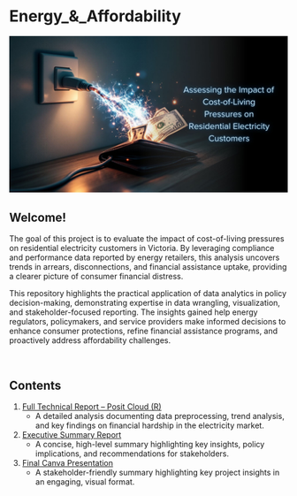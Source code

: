 # Energy_&_Affordability

![Cost of Living Cover Image](Resources/Cover%20Image.jpg)

## **Welcome!**

The goal of this project is to evaluate the impact of cost-of-living pressures on residential electricity customers in Victoria. By leveraging compliance and performance data reported by energy retailers, this analysis uncovers trends in arrears, disconnections, and financial assistance uptake, providing a clearer picture of consumer financial distress.

This repository highlights the practical application of data analytics in policy decision-making, demonstrating expertise in data wrangling, visualization, and stakeholder-focused reporting. The insights gained help energy regulators, policymakers, and service providers make informed decisions to enhance consumer protections, refine financial assistance programs, and proactively address affordability challenges.

<br>

## Contents

1. [Full Technical Report – Posit Cloud (R)](https://rpubs.com/DataDaneHQ/1282960)
    - A detailed analysis documenting data preprocessing, trend analysis, and key findings on financial hardship in the electricity market.
2. [Executive Summary Report](https://www.canva.com/design/DAGg9bcdaV4/E9l1O3zczCEd5OOrQpYJhg/view?utm_content=DAGg9bcdaV4&utm_campaign=designshare&utm_medium=link2&utm_source=uniquelinks&utlId=hcd00f51203)
    - A concise, high-level summary highlighting key insights, policy implications, and recommendations for stakeholders.
3. [Final Canva Presentation](https://www.canva.com/design/DAGg0TBHYHo/p2pHs2WO2VIol17WStuRNQ/view?utm_content=DAGg0TBHYHo&utm_campaign=designshare&utm_medium=link&utm_source=recording_view)
    - A stakeholder-friendly summary highlighting key project insights in an engaging, visual format.

